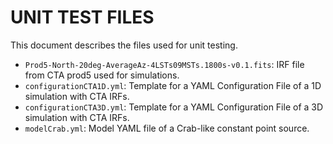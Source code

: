 # UNIT TEST FILES
This document describes the files used for unit testing.

- `Prod5-North-20deg-AverageAz-4LSTs09MSTs.1800s-v0.1.fits`: IRF file from CTA prod5 used for simulations.
- `configurationCTA1D.yml`: Template for a YAML Configuration File of a 1D simulation with CTA IRFs.
- `configurationCTA3D.yml`: Template for a YAML Configuration File of a 3D simulation with CTA IRFs.
- `modelCrab.yml`: Model YAML file of a Crab-like constant point source.
